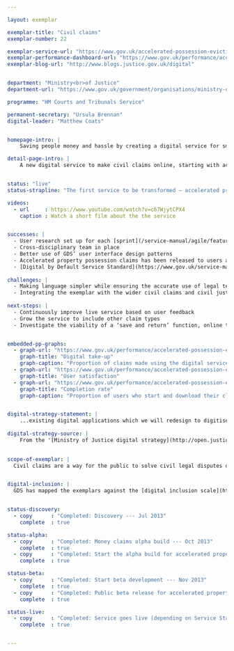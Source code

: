```yaml
---

layout: exemplar

exemplar-title: "Civil claims"
exemplar-number: 22

exemplar-service-url: "https://www.gov.uk/accelerated-possession-eviction"
exemplar-performance-dashboard-url: "https://www.gov.uk/performance/accelerated-possession-eviction"
exemplar-blog-url: "http://www.blogs.justice.gov.uk/digital"


department: "Ministry<br>of Justice"
department-url: "https://www.gov.uk/government/organisations/ministry-of-justice"

programme: "HM Courts and Tribunals Service"

permanent-secretary: "Ursula Brennan"
digital-leader: "Matthew Coats"


homepage-intro: |
    Saving people money and hassle by creating a digital service for small claims, including money and possession claims

detail-page-intro: |
    A new digital service to make civil claims online, starting with accelerated property possession.


status: "live"
status-strapline: "The first service to be transformed — accelerated property possession claims which handles 35,000 claims a year — is now live."

videos:
  - url     : https://www.youtube.com/watch?v=c67WjytCPX4
    caption : Watch a short film about the the service


successes: |
  - User research set up for each [sprint](/service-manual/agile/features-of-agile.html#sprints)
  - Cross-disciplinary team in place
  - Better use of GDS’ user interface design patterns
  - Accelerated property possession claims has been released to users and is live
  - [Digital by Default Service Standard](https://www.gov.uk/service-manual/digital-by-default) assessment
  
challenges: |
  - Making language simpler while ensuring the accurate use of legal terminology
  - Integrating the exemplar with the wider civil claims and civil justice digital service
  
next-steps: |
  - Continuously improve live service based on user feedback
  - Grow the service to include other claim types
  - Investigate the viability of a ‘save and return’ function, online tracking and digital payments for potential use across the whole civil claims service


embedded-pp-graphs:
  - graph-url: "https://www.gov.uk/performance/accelerated-possession-eviction/digital-takeup"
    graph-title: "Digital take-up"
    graph-caption: "Proportion of claims made using the digital service"
  - graph-url: "https://www.gov.uk/performance/accelerated-possession-eviction/user-satisfaction"
    graph-title: "User satisfaction"
  - graph-url: "https://www.gov.uk/performance/accelerated-possession-eviction/completion-rate"
    graph-title: "Completion rate"
    graph-caption: "Proportion of users who start and download their claim form using the digital service"


digital-strategy-statement: |
    ...existing digital applications which we will redesign to digitise more of the process, provide a better user experience and increase take-up.
    
digital-strategy-source: |
    From the '[Ministry of Justice digital strategy](http://open.justice.gov.uk/digital-strategy/)' – December 2012
    

scope-of-exemplar: |
  Civil claims are a way for the public to solve civil legal disputes or obtain money or property owed. The exemplar will create a digital service initially for accelerated possession claims, to improve the user experience and the efficiency of the service.


digital-inclusion: |
  GDS has mapped the exemplars against the [digital inclusion scale](https://www.gov.uk/government/publications/government-digital-inclusion-strategy/government-digital-inclusion-strategy#measuring-digital-exclusion) to help show where these services may be difficult for some people to use. [See the rating for Civil claims](https://www.gov.uk/government/publications/government-digital-inclusion-strategy/exemplar-services-and-identity-assurance-how-complex-they-are#civil-claims).


status-discovery:
  - copy      : "Completed: Discovery --- Jul 2013"
    complete  : true

status-alpha:
  - copy      : "Completed: Money claims alpha build --- Oct 2013"
    complete  : true
  - copy      : "Completed: Start the alpha build for accelerated property possession claims --- Apr 2014"
    complete  : true

status-beta:
  - copy      : "Completed: Start beta development --- Nov 2013"
    complete  : true
  - copy      : "Completed: Public beta release for accelerated property possession claims--- May 2014"
    complete  : true

status-live:
  - copy      : "Completed: Service goes live (depending on Service Standard assessment) --- Aug 2014"
    complete  : true


---
```

